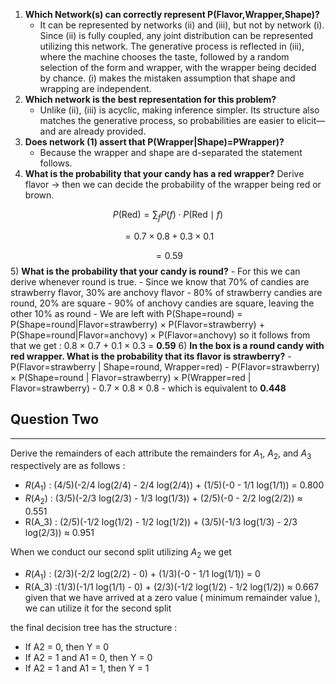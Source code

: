 1) **Which Network(s) can correctly represent P(Flavor,Wrapper,Shape)?** 
	- It can be represented by networks (ii) and (iii), but not by network (i). Since (ii) is fully coupled, any joint distribution can be represented utilizing this network. The generative process is reflected in (iii), where the machine chooses the taste, followed by a random selection of the form and wrapper, with the wrapper being decided by chance. (i) makes the mistaken assumption that shape and wrapping are independent.
2) **Which network is the best representation for this problem?**
	- Unlike (ii), (iii) is acyclic, making inference simpler. Its structure also matches the generative process, so probabilities are easier to elicit—and are already provided.
3) **Does network (1) assert that P(Wrapper|Shape)=PWrapper)?**
	- Because the wrapper and shape are d-separated the statement follows. 
4) **What is the probability that your candy has a red wrapper?**
	Derive flavor -> then we can decide the probability of the wrapper being red or brown. 


$$
P(\text{Red}) = \sum_f P(f) \cdot P(\text{Red} \mid f)
$$

$$
= 0.7 \times 0.8 + 0.3 \times 0.1
$$

$$
= 0.59
$$
5) **What is the probability that your candy is round?** 
	- For this we can derive whenever round is true. 
	- Since we know that 70% of candies are strawberry flavor, 30% are anchovy flavor
	- 80% of strawberry candies are round, 20% are square
	- 90% of anchovy candies are square, leaving the other 10% as round 
	- We are left with P(Shape=round) =  P(Shape=round|Flavor=strawberry) × P(Flavor=strawberry) + P(Shape=round|Flavor=anchovy) × P(Flavor=anchovy) so it follows from that we get : 0.8 × 0.7 + 0.1 × 0.3 = **0.59**
6) **In the box is a round candy with red wrapper. What is the probability that its flavor is strawberry?**
	- P(Flavor=strawberry | Shape=round, Wrapper=red)
	- P(Flavor=strawberry) × P(Shape=round | Flavor=strawberry) × P(Wrapper=red | Flavor=strawberry)
	- 0.7 × 0.8 × 0.8
	- which is equivalent to **0.448** 


## Question Two
___
Derive the remainders of each attribute 
the remainders for $A_1$, $A_2$, and $A_3$ respectively are as follows : 
- $R(A_1)$ : (4/5)(-2/4 log(2/4) - 2/4 log(2/4)) + (1/5)(-0 - 1/1 log(1/1)) = 0.800
- $R(A_2)$ : (3/5)(-2/3 log(2/3) - 1/3 log(1/3)) + (2/5)(-0 - 2/2 log(2/2)) ≈ 0.551
- R(A_3) : (2/5)(-1/2 log(1/2) - 1/2 log(1/2)) + (3/5)(-1/3 log(1/3) - 2/3 log(2/3)) ≈ 0.951

When we conduct our second split utilizing $A_2$ we get 
- $R(A_1)$ : (2/3)(-2/2 log(2/2) - 0) + (1/3)(-0 - 1/1 log(1/1)) = 0 
- R(A_3) :(1/3)(-1/1 log(1/1) - 0) + (2/3)(-1/2 log(1/2) - 1/2 log(1/2)) ≈ 0.667
given that we have arrived at a zero value ( minimum remainder value ), we can utilize it for the second split 

the final decision tree has the structure : 

- If A2 = 0, then Y = 0
- If A2 = 1 and A1 = 0, then Y = 0
- If A2 = 1 and A1 = 1, then Y = 1
